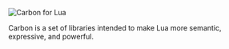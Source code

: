 ![Carbon for Lua](https://raw.githubusercontent.com/lua-carbon/what-is-carbon/master/banner.png)

Carbon is a set of libraries intended to make Lua more semantic, expressive, and powerful.